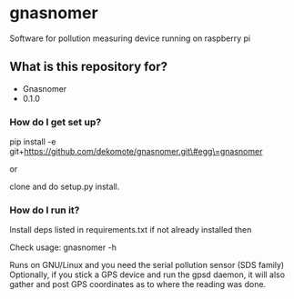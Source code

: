 # gnasnomer
Software for pollution measuring device running on raspberry pi

## What is this repository for? ###

* Gnasnomer
* 0.1.0

### How do I get set up? ###

pip install -e git+https://github.com/dekomote/gnasnomer.git\#egg\=gnasnomer

or 

clone and do setup.py install.

### How do I run it? ###

Install deps listed in requirements.txt if not already installed then

Check usage: gnasnomer -h

Runs on GNU/Linux and you need the serial pollution sensor (SDS family)
Optionally, if you stick a GPS device and run the gpsd daemon, it will also gather
and post GPS coordinates as to where the reading was done.
